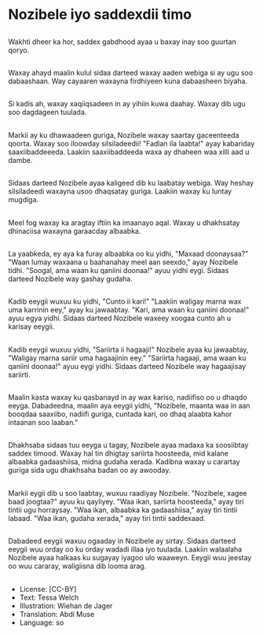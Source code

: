 # Nozibele iyo saddexdii timo

##
Wakhti dheer ka hor, saddex gabdhood ayaa u baxay inay soo guurtan qoryo.

##
Waxay ahayd maalin kulul sidaa darteed waxay aaden webiga si ay ugu soo dabaashaan. Way cayaaren waxayna firdhiyeen kuna dabaasheen biyaha.

##
Si kadis ah, waxay xaqiiqsadeen in ay yihiin kuwa daahay. Waxay dib ugu soo dagdageen tuulada.

##
Markii ay ku dhawaadeen guriga, Nozibele waxay saartay gaceenteeda qoorta. Waxay soo iloowday silsiladeedii! "Fadlan ila laabta!" ayay kabariday saaxiibaddeeeda. Laakiin saaxiibaddeeda waxa ay dhaheen waa xilli aad u dambe.

##
Sidaas darteed Nozibele ayaa kaligeed dib ku laabatay webiga. Way heshay silsiladeedi waxayna usoo dhaqsatay guriga. Laakiin waxay ku luntay mugdiga.

##
Meel fog waxay ka aragtay iftiin ka imaanayo aqal. Waxay u dhakhsatay dhinaciisa waxayna garaacday albaabka.

##
La yaabkeda, ey aya ka furay albaabka oo ku yidhi, "Maxaad doonaysaa?" "Waan lumay waxaana u baahanahay meel aan seexdo," ayay Nozibele tidhi. "Soogal, ama waan ku qaniini doonaa!" ayuu yidhi eygi. Sidaas darteed Nozibele way gashay gudaha.

##
Kadib eeygii wuxuu ku yidhi, "Cunto ii kari!" "Laakiin waligay marna wax uma karrinin eey," ayay ku jawaabtay. "Kari, ama waan ku qaniini doonaa!" ayuu egya yidhi. Sidaas darteed Nozibele waxeey xoogaa cunto ah u karisay eeygii.

##
Kadib eeygii wuxuu yidhi, "Sariirta ii hagaaji!" Nozibele ayaa ku jawaabtay, "Waligay marna sariir uma hagaajinin eey." "Sariirta hagaaji, ama waan ku qaniini doonaa!" ayuu eygi yidhi. Sidaas darteed Nozibele way hagaajisay sariirti.

##
Maalin kasta waxay ku qasbanayd in ay wax kariso, nadiifiso oo u dhaqdo eeyga. Dabadeedna, maalin aya eeygii yidhi, "Nozibele, maanta waa in aan booqdaa saaxiibo, nadiifi guriga, cuntada kari, oo dhaq alaabta kahor intaanan soo laaban."

##
Dhakhsaba sidaas tuu eeyga u tagay, Nozibele ayaa madaxa ka soosiibtay saddex timood. Waxay hal tin dhigtay sariirta hoosteeda, mid kalane albaabka gadaashiisa, midna gudaha xerada. Kadibna waxay u carartay guriga sida ugu dhakhsaha badan oo ay awooday.

##
Markii eygii dib u soo laabtay, wuxuu raadiyay Nozibele. "Nozibele, xagee baad joogtaa?" ayuu ku qayliyey. "Waa ikan, sariirta hoosteeda," ayay tiri tintii ugu horraysay. "Waa ikan, albaabka ka gadaashiisa," ayay tiri tintii labaad. "Waa ikan, gudaha xerada," ayay tiri tintii saddexaad.

##
Dabadeed eeygii waxuu ogaaday in Nozibele ay sirtay. Sidaas darteed eeygii wuu orday oo ku orday wadadi illaa iyo tuulada. Laakiin walaalaha Nozibele ayaa halkaas ku sugayay iyagoo ulo waaweyn. Eeygii wuu jeestay oo wuu cararay, waligiisna dib looma arag.

##
* License: [CC-BY]
* Text: Tessa Welch
* Illustration: Wiehan de Jager
* Translation: Abdi Muse
* Language: so
